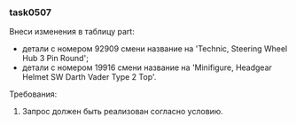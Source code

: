 
### task0507

Внеси изменения в таблицу part:
- детали с номером 92909 смени название на &#39;Technic, Steering Wheel Hub 3 Pin Round&#39;;
- детали с номером 19916 смени название на &#39;Minifigure, Headgear Helmet SW Darth Vader Type 2 Top&#39;.


Требования:
1.	Запрос должен быть реализован согласно условию.


